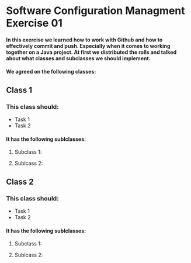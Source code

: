 # Software Configuration Managment Exercise 01

#### In this exercise we learned how to work with Github and how to effectively commit and push. Especially when it comes to working together on a Java project. At first we distributed the rolls and talked about what classes and subclasses we should implement.
#### We agreed on the following classes:

## Class 1
### This class should:
- Task 1
- Task 2
#### It has the following sublclasses:
 1. Subclass 1:

 2. Sublcass 2:

## Class 2
### This class should:
- Task 1
- Task 2
#### It has the following sublclasses:
 1. Subclass 1:

 2. Sublcass 2:

[//]: # (1. Numbered)
[//]: # (2. List)

[//]: # (**Bold** and _Italic_ and `Code` text)
